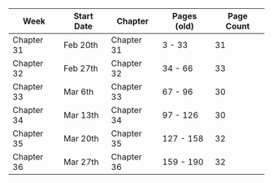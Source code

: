 | Week | Start Date | Chapter | Pages (old) | Page Count |
|-|-|-|-|-|
| Chapter 31  | Feb 20th | Chapter 31 | 3 - 33 | 31 |
| Chapter 32  | Feb 27th | Chapter 32 | 34 - 66 | 33 |
| Chapter 33  | Mar 6th  | Chapter 33 | 67 - 96 | 30 |
| Chapter 34  | Mar 13th | Chapter 34 | 97 - 126 | 30 |
| Chapter 35  | Mar 20th | Chapter 35 | 127 - 158 | 32 |
| Chapter 36  | Mar 27th | Chapter 36 | 159 - 190 | 32 |
